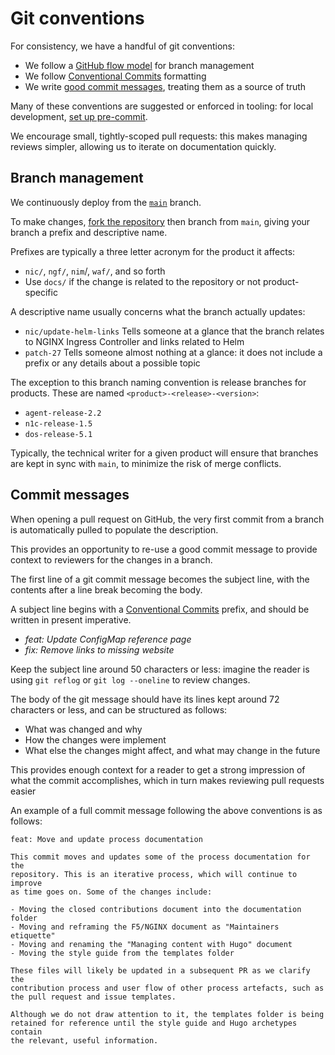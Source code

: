 # Git conventions

For consistency, we have a handful of git conventions:

- We follow a [GitHub flow model](https://githubflow.github.io/) for branch management
- We follow [Conventional Commits](https://www.conventionalcommits.org/en/v1.0.0/#summary) formatting
- We write [good commit messages](https://cbea.ms/git-commit/), treating them as a source of truth

Many of these conventions are suggested or enforced in tooling: for local development, [set up pre-commit](/documentation/pre-commit.md).

We encourage small, tightly-scoped pull requests: this makes managing reviews simpler, allowing us to iterate on documentation quickly.

## Branch management

We continuously deploy from the [`main`](https://github.com/nginx/documentation/tree/main) branch.

To make changes, [fork the repository](https://github.com/nginx/documentation/fork) then branch from `main`, giving your branch a prefix and descriptive name.

Prefixes are typically a three letter acronym for the product it affects:
- `nic/`, `ngf/`, `nim`/, `waf/`, and so forth
-  Use `docs/` if the change is related to the repository or not product-specific

A descriptive name usually concerns what the branch actually updates:
- `nic/update-helm-links` Tells someone at a glance that the branch relates to NGINX Ingress Controller and links related to Helm
- `patch-27` Tells someone almost nothing at a glance: it does not include a prefix or any details about a possible topic

The exception to this branch naming convention is release branches for products. These are named `<product>-<release>-<version>`:
- `agent-release-2.2`
- `n1c-release-1.5`
- `dos-release-5.1`

Typically, the technical writer for a given product will ensure that branches are kept in sync with `main`, to minimize the risk of merge conflicts.

## Commit messages

When opening a pull request on GitHub, the very first commit from a branch is automatically pulled to populate the description.

This provides an opportunity to re-use a good commit message to provide context to reviewers for the changes in a branch.

The first line of a git commit message becomes the subject line, with the contents after a line break becoming the body.

A subject line begins with a [Conventional Commits](https://www.conventionalcommits.org/en/v1.0.0/#summary) prefix, and should be written in present imperative.
- _feat: Update ConfigMap reference page_
- _fix: Remove links to missing website_

Keep the subject line around 50 characters or less: imagine the reader is using `git reflog` or `git log --oneline` to review changes.

The body of the git message should have its lines kept around 72 characters or less, and can be structured as follows:

- What was changed and why
- How the changes were implement
- What else the changes might affect, and what may change in the future

This provides enough context for a reader to get a strong impression of what the commit accomplishes, which in turn makes reviewing pull requests easier

An example of a full commit message following the above conventions is as follows:

```
feat: Move and update process documentation

This commit moves and updates some of the process documentation for the
repository. This is an iterative process, which will continue to improve
as time goes on. Some of the changes include:

- Moving the closed contributions document into the documentation folder
- Moving and reframing the F5/NGINX document as "Maintainers etiquette"
- Moving and renaming the "Managing content with Hugo" document
- Moving the style guide from the templates folder

These files will likely be updated in a subsequent PR as we clarify the
contribution process and user flow of other process artefacts, such as
the pull request and issue templates.

Although we do not draw attention to it, the templates folder is being
retained for reference until the style guide and Hugo archetypes contain
the relevant, useful information.
```
